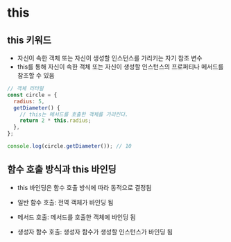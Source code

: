 # this

## this 키워드

- 자신이 속한 객체 또는 자신이 생성할 인스턴스를 가리키는 자기 참조 변수
- this를 통해 자신이 속한 객체 또는 자신이 생성할 인스턴스의 프로퍼티나 메서드를 참조할 수 있음

```js
// 객체 리터럴
const circle = {
  radius: 5,
  getDiameter() {
    // this는 메서드를 호출한 객체를 가리킨다.
    return 2 * this.radius;
  },
};

console.log(circle.getDiameter()); // 10
```

## 함수 호출 방식과 this 바인딩

- this 바인딩은 함수 호출 방식에 따라 동적으로 결정됨

- 일반 함수 호출: 전역 객체가 바인딩 됨
- 메서드 호출: 메서드를 호출한 객체에 바인딩 됨
- 생성자 함수 호출: 생성자 함수가 생성할 인스턴스가 바인딩 됨

